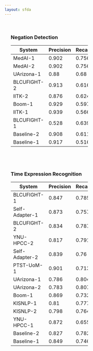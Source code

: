```yaml
---
layout: sfda
---
```

<link rel="stylesheet" type="text/css" href="https://cdn.datatables.net/1.10.20/css/dataTables.bootstrap4.min.css">
<script type="text/javascript" charset="utf8" src="http://ajax.aspnetcdn.com/ajax/jQuery/jquery-3.5.1.min.js"></script>
<script type="text/javascript" charset="utf8" src="https://cdn.datatables.net/1.10.20/js/jquery.dataTables.min.js"></script>
<script type="text/javascript" charset="utf8" src="https://apis.google.com/js/api.js"></script>
<script type="text/javascript" charset="utf8" src="https://cdn.datatables.net/1.10.20/js/dataTables.bootstrap4.min.js"></script>
<script type="text/javascript" language="javascript" src="/leaderboard.js"></script>

<div style="width: 50%; padding: 20px; float: left;">
<h3>Negation Detection</h3>    
<table id="negation" class="table table-striped table-bordered">
  <thead>	    
    <tr>
      <th>System</th><th>Precision</th><th>Recall</th><th>F1</th>
    </tr>
  </thead>
  <tbody>
    <tr><td>MedAI-1</td><td>0.902</td><td>0.756</td><td>0.822</td></tr>
    <tr><td>MedAI-2</td><td>0.902</td><td>0.756</td><td>0.822</td></tr>
    <tr><td>UArizona-1</td><td>0.88</td><td>0.68</td><td>0.767</td></tr>
    <tr><td>BLCUFIGHT-2</td><td>0.913</td><td>0.616</td><td>0.736</td></tr>
    <tr><td>IITK-2</td><td>0.876</td><td>0.624</td><td>0.729</td></tr>
    <tr><td>Boom-1</td><td>0.929</td><td>0.597</td><td>0.727</td></tr>
    <tr><td>IITK-1</td><td>0.939</td><td>0.566</td><td>0.706</td></tr>
    <tr><td>BLCUFIGHT-1</td><td>0.528</td><td>0.639</td><td>0.578</td></tr>
    <tr><td>Baseline-2</td><td>0.908</td><td>0.611</td><td>0.73</td></tr>
    <tr><td>Baseline-1</td><td>0.917</td><td>0.516</td><td>0.66</td></tr>
  </tbody>
</table>
</div>

<div style="width: 50%; padding: 20px; float: left;">
<h3>Time Expression Recognition</h3>    
<table id="timex" class="table table-striped table-bordered">
  <thead>	    
    <tr>
      <th>System</th><th>Precision</th><th>Recall</th><th>F1</th>
    </tr>
  </thead>
  <tbody>
    <tr><td>BLCUFIGHT-1</td><td>0.847</td><td>0.785</td><td>0.815</td></tr>
    <tr><td>Self-Adapter-1</td><td>0.873</td><td>0.757</td><td>0.811</td></tr>
    <tr><td>BLCUFIGHT-2</td><td>0.834</td><td>0.787</td><td>0.81</td></tr>
    <tr><td>YNU-HPCC-2</td><td>0.817</td><td>0.791</td><td>0.803</td></tr>
    <tr><td>Self-Adapter-2</td><td>0.839</td><td>0.76</td><td>0.797</td></tr>
    <tr><td>PTST-UoM-1</td><td>0.901</td><td>0.713</td><td>0.796</td></tr>
    <tr><td>UArizona-1</td><td>0.786</td><td>0.804</td><td>0.795</td></tr>
    <tr><td>UArizona-2</td><td>0.783</td><td>0.807</td><td>0.795</td></tr>
    <tr><td>Boom-1</td><td>0.869</td><td>0.732</td><td>0.795</td></tr>
    <tr><td>KISNLP-1</td><td>0.81</td><td>0.777</td><td>0.793</td></tr>
    <tr><td>KISNLP-2</td><td>0.798</td><td>0.764</td><td>0.781</td></tr>
    <tr><td>YNU-HPCC-1</td><td>0.872</td><td>0.655</td><td>0.748</td></tr>
    <tr><td>Baseline-2</td><td>0.827</td><td>0.782</td><td>0.804</td></tr>
    <tr><td>Baseline-1</td><td>0.849</td><td>0.746</td><td>0.794</td></tr>
  </tbody>
</table>
</div>
